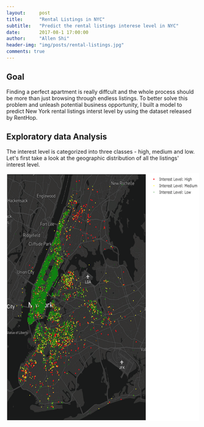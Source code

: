 ```yaml
---
layout:     post
title:      "Rental Listings in NYC"
subtitle:   "Predict the rental listings interese level in NYC"
date:       2017-08-1 17:00:00
author:     "Allen Shi"
header-img: "img/posts/rental-listings.jpg"
comments: true
---
```


## Goal
Finding a perfect apartment is really diffcult and the whole process should be more than just browsing through endless listings. To better solve this problem and unleash potential business opportunity, I built a model to predict New York rental listings interst level by using the dataset released by RentHop.

## Exploratory data Analysis
The interest level is categorized into three classes - high, medium and low. Let's first take a look at the geographic distribution of all the listings' interest level.

<center><img src="/img/posts/NY_listings.png" width="650" height="650"></center>


<meta charset="utf-8">
<style>



.group-tick line {
  stroke: #000;
}

.ribbons {
  fill-opacity: 0.67;
}

</style>
<svg width="960" height="960"></svg>
<script src="https://d3js.org/d3.v4.min.js"></script>
<script>

var matrix = [
  [11975,  5871, 8916, 2868],
  [ 1951, 10048, 2060, 6171],
  [ 8010, 16145, 8090, 8045],
  [ 1013,   990,  940, 6907]
];

var svg = d3.select("svg"),
    width = +svg.attr("width"),
    height = +svg.attr("height"),
    outerRadius = Math.min(width, height) * 0.5 - 40,
    innerRadius = outerRadius - 30;

var formatValue = d3.formatPrefix(",.0", 1e3);

var chord = d3.chord()
    .padAngle(0.05)
    .sortSubgroups(d3.descending);

var arc = d3.arc()
    .innerRadius(innerRadius)
    .outerRadius(outerRadius);

var ribbon = d3.ribbon()
    .radius(innerRadius);

var color = d3.scaleOrdinal()
    .domain(d3.range(4))
    .range(["#000000", "#FFDD89", "#957244", "#F26223"]);

var g = svg.append("g")
    .attr("transform", "translate(" + width / 2 + "," + height / 2 + ")")
    .datum(chord(matrix));

var group = g.append("g")
    .attr("class", "groups")
  .selectAll("g")
  .data(function(chords) { return chords.groups; })
  .enter().append("g");

group.append("path")
    .style("fill", function(d) { return color(d.index); })
    .style("stroke", function(d) { return d3.rgb(color(d.index)).darker(); })
    .attr("d", arc);

var groupTick = group.selectAll(".group-tick")
  .data(function(d) { return groupTicks(d, 1e3); })
  .enter().append("g")
    .attr("class", "group-tick")
    .attr("transform", function(d) { return "rotate(" + (d.angle * 180 / Math.PI - 90) + ") translate(" + outerRadius + ",0)"; });

groupTick.append("line")
    .attr("x2", 6);

groupTick
  .filter(function(d) { return d.value % 5e3 === 0; })
  .append("text")
    .attr("x", 8)
    .attr("dy", ".35em")
    .attr("transform", function(d) { return d.angle > Math.PI ? "rotate(180) translate(-16)" : null; })
    .style("text-anchor", function(d) { return d.angle > Math.PI ? "end" : null; })
    .text(function(d) { return formatValue(d.value); });

g.append("g")
    .attr("class", "ribbons")
  .selectAll("path")
  .data(function(chords) { return chords; })
  .enter().append("path")
    .attr("d", ribbon)
    .style("fill", function(d) { return color(d.target.index); })
    .style("stroke", function(d) { return d3.rgb(color(d.target.index)).darker(); });

// Returns an array of tick angles and values for a given group and step.
function groupTicks(d, step) {
  var k = (d.endAngle - d.startAngle) / d.value;
  return d3.range(0, d.value, step).map(function(value) {
    return {value: value, angle: value * k + d.startAngle};
  });
}

</script>


